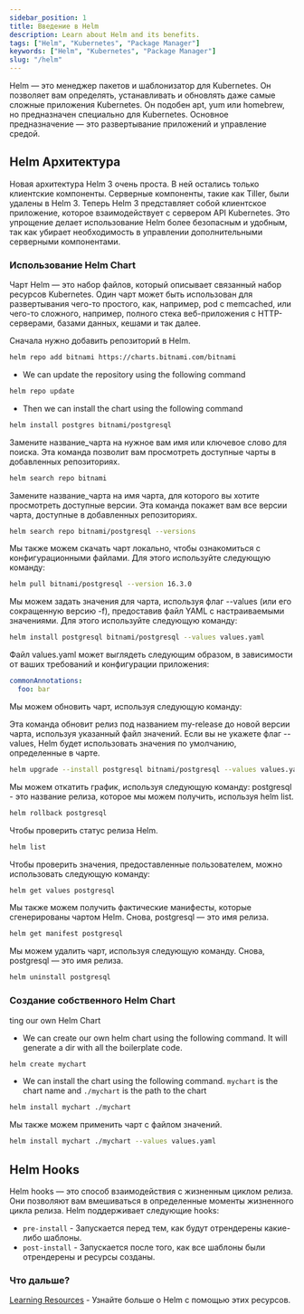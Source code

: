 ```yaml
---
sidebar_position: 1
title: Введение в Helm
description: Learn about Helm and its benefits.
tags: ["Helm", "Kubernetes", "Package Manager"]
keywords: ["Helm", "Kubernetes", "Package Manager"]
slug: "/helm"
---
```


Helm — это менеджер пакетов и шаблонизатор для Kubernetes. Он позволяет вам определять, устанавливать и обновлять даже самые сложные приложения Kubernetes. Он подобен apt, yum или homebrew, но предназначен специально для Kubernetes. Основное предназначение — это развертывание приложений и управление средой.

## Helm Архитектура

Новая архитектура Helm 3 очень проста. В ней остались только клиентские компоненты. Серверные компоненты, такие как Tiller, были удалены в Helm 3. Теперь Helm 3 представляет собой клиентское приложение, которое взаимодействует с сервером API Kubernetes. Это упрощение делает использование Helm более безопасным и удобным, так как убирает необходимость в управлении дополнительными серверными компонентами.

### Использование Helm Chart

Чарт Helm — это набор файлов, который описывает связанный набор ресурсов Kubernetes. Один чарт может быть использован для развертывания чего-то простого, как, например, pod с memcached, или чего-то сложного, например, полного стека веб-приложения с HTTP-серверами, базами данных, кешами и так далее.

Сначала нужно добавить репозиторий в Helm.

```bash
helm repo add bitnami https://charts.bitnami.com/bitnami
```

- We can update the repository using the following command

```bash
helm repo update
```

- Then we can install the chart using the following command

```bash
helm install postgres bitnami/postgresql
```

Замените название_чарта на нужное вам имя или ключевое слово для поиска. Эта команда позволит вам просмотреть доступные чарты в добавленных репозиториях.

```bash
helm search repo bitnami
```

Замените название_чарта на имя чарта, для которого вы хотите просмотреть доступные версии. Эта команда покажет вам все версии чарта, доступные в добавленных репозиториях.

```bash
helm search repo bitnami/postgresql --versions
```

Мы также можем скачать чарт локально, чтобы ознакомиться с конфигурационными файлами. Для этого используйте следующую команду:

```bash
helm pull bitnami/postgresql --version 16.3.0
```

Мы можем задать значения для чарта, используя флаг --values (или его сокращенную версию -f), предоставив файл YAML с настраиваемыми значениями. Для этого используйте следующую команду:

```bash
helm install postgresql bitnami/postgresql --values values.yaml
```

Файл values.yaml может выглядеть следующим образом, в зависимости от ваших требований и конфигурации приложения:

```yaml
commonAnnotations:
  foo: bar
```

Мы можем обновить чарт, используя следующую команду:

Эта команда обновит релиз под названием my-release до новой версии чарта, используя указанный файл значений. Если вы не укажете флаг --values, Helm будет использовать значения по умолчанию, определенные в чарте.

```bash
helm upgrade --install postgresql bitnami/postgresql --values values.yaml --version=16.4.0 --namespace=my-namespace
```

Мы можем откатить график, используя следующую команду: postgresql - это название релиза, которое мы можем получить, используя helm list.

```bash
helm rollback postgresql
```

Чтобы проверить статус релиза Helm.

```bash
helm list
```

Чтобы проверить значения, предоставленные пользователем, можно использовать следующую команду:

```bash
helm get values postgresql
```

Мы также можем получить фактические манифесты, которые сгенерированы чартом Helm. Снова, postgresql — это имя релиза.

```bash
helm get manifest postgresql
```

Мы можем удалить чарт, используя следующую команду. Снова, postgresql — это имя релиза.

```bash
helm uninstall postgresql
```

### Создание собственного Helm Chart

ting our own Helm Chart

- We can create our own helm chart using the following command. It will generate a dir with all the boilerplate code.

```bash
helm create mychart
```

- We can install the chart using the following command. `mychart` is the chart name and `./mychart` is the path to the chart

```bash
helm install mychart ./mychart
```

Мы также можем применить чарт с файлом значений.

```bash
helm install mychart ./mychart --values values.yaml
```

## Helm Hooks

Helm hooks — это способ взаимодействия с жизненным циклом релиза. Они позволяют вам вмешиваться в определенные моменты жизненного цикла релиза. Helm поддерживает следующие hooks:

- `pre-install` - Запускается перед тем, как будут отрендерены какие-либо шаблоны.
- `post-install` - Запускается после того, как все шаблоны были отрендерены и ресурсы созданы.

### Что дальше?

[Learning Resources](./learning-resources.md) - Узнайте больше о Helm с помощью этих ресурсов.
